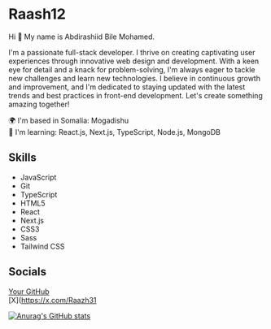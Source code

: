 # Raash12

Hi 👋 My name is Abdirashiid Bile Mohamed.

I'm a passionate full-stack developer. I thrive on creating captivating user experiences through innovative web design and development. With a keen eye for detail and a knack for problem-solving, I'm always eager to tackle new challenges and learn new technologies. I believe in continuous growth and improvement, and I'm dedicated to staying updated with the latest trends and best practices in front-end development. Let's create something amazing together!

🌍 I'm based in Somalia: Mogadishu  
🧠 I'm learning: React.js, Next.js, TypeScript, Node.js, MongoDB  

## Skills

- JavaScript
- Git
- TypeScript
- HTML5
- React
- Next.js
- CSS3
- Sass
- Tailwind CSS

## Socials

[Your GitHub](https://github.com/Raazh12)  
 [X](https://x.com/Raazh31
 
[![Anurag's GitHub stats](https://github-readme-stats.vercel.app/api?Raash12=anuraghazra)](https://github.com/anuraghazra/github-readme-stats)


